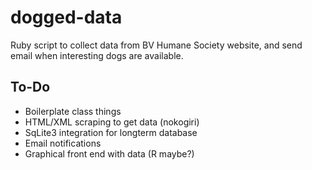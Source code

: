 # dogged-data
Ruby script to collect data from BV Humane Society website, and send email when interesting dogs are available. 


## To-Do

* Boilerplate class things
* HTML/XML scraping to get data (nokogiri)
* SqLite3 integration for longterm database
* Email notifications
* Graphical front end with data (R maybe?)
